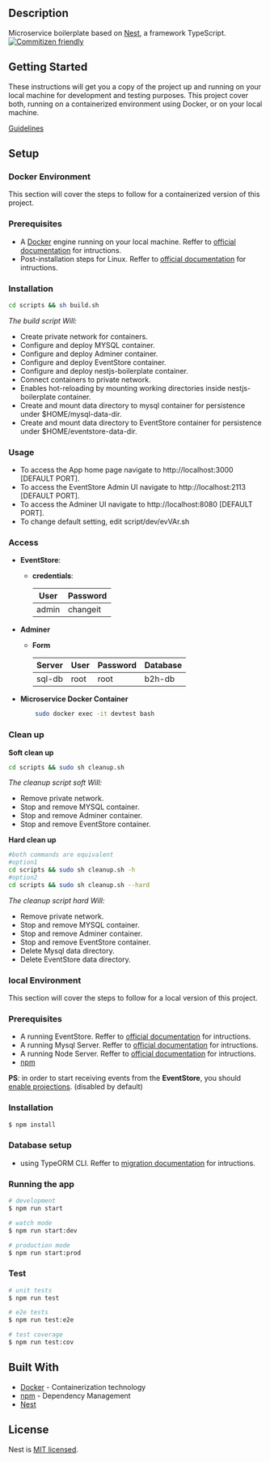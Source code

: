 
## Description

Microservice boilerplate based on [Nest](https://github.com/nestjs/nest), a framework TypeScript.
[![Commitizen friendly](https://img.shields.io/badge/commitizen-friendly-brightgreen.svg)](http://commitizen.github.io/cz-cli/)


## Getting Started

These instructions will get you a copy of the project up and running on your local machine for development and testing purposes. This project cover both, running on a containerized environment using Docker, or on your local machine.

[Guidelines](docs/guidelines.md#guidelines)

## Setup

### Docker Environment
This section will cover the steps to follow for a containerized version of this project.

### Prerequisites
* A [Docker](https://docs.docker.com/) engine running on your local machine. Reffer to [official documentation](https://docs.docker.com/install/) for intructions.
* Post-installation steps for Linux. Reffer to [official documentation](https://docs.docker.com/install/linux/linux-postinstall/) for intructions.
 
### Installation

```bash
cd scripts && sh build.sh
```
*The build script Will:*
* Create private network for containers.
* Configure and deploy MYSQL container.
* Configure and deploy Adminer container.
* Configure and deploy EventStore container.
* Configure and deploy nestjs-boilerplate container.
* Connect containers to private network.
* Enables hot-reloading by mounting working directories inside nestjs-boilerplate container. 
* Create and mount data directory to mysql container for persistence under $HOME/mysql-data-dir.
* Create and mount data directory to EventStore container for persistence under $HOME/eventstore-data-dir.

### Usage
- To access the App home page navigate to http://localhost:3000  [DEFAULT PORT].
- To access the EventStore Admin UI navigate to http://localhost:2113 [DEFAULT PORT].
- To access the Adminer UI navigate to http://localhost:8080 [DEFAULT PORT].
- To change default setting, edit script/dev/evVAr.sh

### Access
- **EventStore**: 
  - **credentials**: 
  
    |User|Password|
    |--|--|
    |admin|changeit|
- **Adminer**
  - **Form**
  
    |Server|User|Password|Database
    |--|--|--|--|
    |sql-db|root|root|b2h-db|
- **Microservice Docker Container**
    ```bash
        sudo docker exec -it devtest bash
    ```
### Clean up
**Soft clean up**
```bash
cd scripts && sudo sh cleanup.sh
```

*The cleanup script soft Will:*
* Remove private network.
* Stop and remove MYSQL container.
* Stop and remove Adminer container.
* Stop and remove EventStore container.


**Hard clean up**
```bash
#both commands are equivalent
#option1 
cd scripts && sudo sh cleanup.sh -h
#option2
cd scripts && sudo sh cleanup.sh --hard
```
*The cleanup script hard Will:*
* Remove private network.
* Stop and remove MYSQL container.
* Stop and remove Adminer container.
* Stop and remove EventStore container.
* Delete Mysql data directory.
* Delete EventStore data directory.


### local Environment
This section will cover the steps to follow for a local version of this project.

### Prerequisites
* A running EventStore. Reffer to [official documentation](https://eventstore.org/docs/getting-started/index.html?tabs=tabid-1) for intructions.
* A running Mysql Server. Reffer to [official documentation](https://dev.mysql.com/doc/refman/5.7/en/) for intructions.
* A running Node Server. Reffer to [official documentation](https://nodejs.org/en/download/) for intructions.
* [npm](https://www.npmjs.com)

**PS**: in order to start receiving events from the **EventStore**, you should [enable projections](https://eventstore.org/docs/projections/system-projections/index.html?tabs=tabid-5#enabling-system-projections). (disabled by default)
### Installation

```bash
$ npm install
```

### Database setup
* using TypeORM CLI. Reffer to [migration documentation](https://github.com/typeorm/typeorm/blob/master/docs/migrations.md#migrations) for intructions.

### Running the app

```bash
# development
$ npm run start

# watch mode
$ npm run start:dev

# production mode
$ npm run start:prod
```

### Test

```bash
# unit tests
$ npm run test

# e2e tests
$ npm run test:e2e

# test coverage
$ npm run test:cov
```
## Built With

* [Docker](https://docs.docker.com/) - Containerization technology
* [npm](https://www.npmjs.com) - Dependency Management
* [Nest](https://github.com/nestjs/nest)

## License

  Nest is [MIT licensed](https://github.com/nestjs/nest/blob/master/LICENSE).

